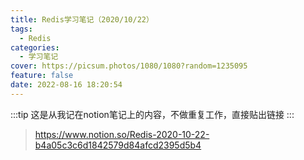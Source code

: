 ```yaml
---
title: Redis学习笔记（2020/10/22）
tags:
  - Redis
categories:
  - 学习笔记
cover: https://picsum.photos/1080/1080?random=1235095
feature: false
date: 2022-08-16 18:20:54
---
```


:::tip
这是从我记在notion笔记上的内容，不做重复工作，直接贴出链接
:::

> https://www.notion.so/Redis-2020-10-22-b4a05c3c6d1842579d84afcd2395d5b4